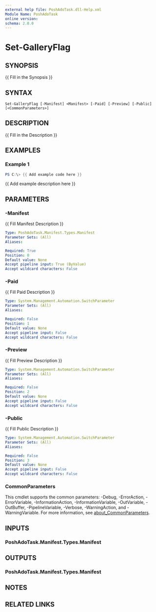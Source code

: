 ```yaml
---
external help file: PoshAdoTask.dll-Help.xml
Module Name: PoshAdoTask
online version:
schema: 2.0.0
---
```


# Set-GalleryFlag

## SYNOPSIS
{{ Fill in the Synopsis }}

## SYNTAX

```
Set-GalleryFlag [-Manifest] <Manifest> [-Paid] [-Preview] [-Public] [<CommonParameters>]
```

## DESCRIPTION
{{ Fill in the Description }}

## EXAMPLES

### Example 1
```powershell
PS C:\> {{ Add example code here }}
```

{{ Add example description here }}

## PARAMETERS

### -Manifest
{{ Fill Manifest Description }}

```yaml
Type: PoshAdoTask.Manifest.Types.Manifest
Parameter Sets: (All)
Aliases:

Required: True
Position: 0
Default value: None
Accept pipeline input: True (ByValue)
Accept wildcard characters: False
```

### -Paid
{{ Fill Paid Description }}

```yaml
Type: System.Management.Automation.SwitchParameter
Parameter Sets: (All)
Aliases:

Required: False
Position: 1
Default value: None
Accept pipeline input: False
Accept wildcard characters: False
```

### -Preview
{{ Fill Preview Description }}

```yaml
Type: System.Management.Automation.SwitchParameter
Parameter Sets: (All)
Aliases:

Required: False
Position: 2
Default value: None
Accept pipeline input: False
Accept wildcard characters: False
```

### -Public
{{ Fill Public Description }}

```yaml
Type: System.Management.Automation.SwitchParameter
Parameter Sets: (All)
Aliases:

Required: False
Position: 3
Default value: None
Accept pipeline input: False
Accept wildcard characters: False
```

### CommonParameters
This cmdlet supports the common parameters: -Debug, -ErrorAction, -ErrorVariable, -InformationAction, -InformationVariable, -OutVariable, -OutBuffer, -PipelineVariable, -Verbose, -WarningAction, and -WarningVariable. For more information, see [about_CommonParameters](http://go.microsoft.com/fwlink/?LinkID=113216).

## INPUTS

### PoshAdoTask.Manifest.Types.Manifest

## OUTPUTS

### PoshAdoTask.Manifest.Types.Manifest

## NOTES

## RELATED LINKS
